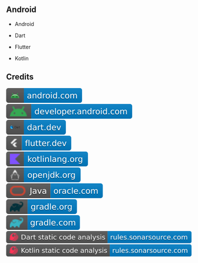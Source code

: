 Android
-------

- Android

- Dart

- Flutter

- Kotlin

Credits
-------
[![image](
Credits/android.com.svg)](https://android.com/)  
[![image](
Credits/developer.android.com.svg)](https://developer.android.com/)  
[![image](
Credits/dart.dev.svg)](https://dart.dev/)  
[![image](
Credits/flutter.dev.svg)](https://flutter.dev/)  
[![image](
Credits/kotlinlang.org.svg)](https://kotlinlang.org/)  
[![image](
Credits/openjdk.org.svg)](https://openjdk.org/)  
[![image](
Credits/Java-oracle.com.svg)](https://oracle.com/java/)  
[![image](
Credits/gradle.org.svg)](https://gradle.org/)  
[![image](
Credits/gradle.com.svg)](https://gradle.com/)  
[![image](
Credits/Dart-static-code-analysis-rules.sonarsource.com.svg)](https://rules.sonarsource.com/dart/)  
[![image](
Credits/Kotlin-static-code-analysis-rules.sonarsource.com.svg)](https://rules.sonarsource.com/kotlin/)